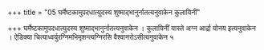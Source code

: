 +++
title = "05 घर्मेष्टकामुपदधात्युदस्य शुष्माद्भानुर्नातत्यनुवाकेन कुलायिनीं"

+++
घर्मेष्टकामुपदधात्युदस्य शुष्माद्भानुर्नातत्यनुवाकेन । कुलायिनीं यास्ते अग्न आर्द्रा योनय इत्यनुवाकेन । ऐडिक्या चित्याध्वर्युरग्निमभिमृशन्त्यग्निरसि वैश्वानरोऽसीत्यनुवाकेन ५